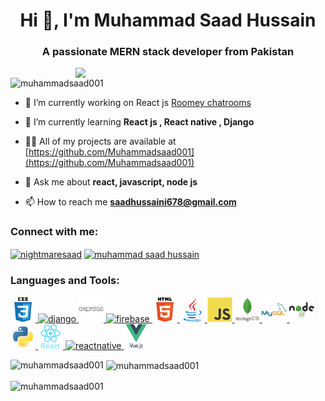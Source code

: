 
<h1 align="center">Hi 👋, I'm Muhammad Saad Hussain</h1>
<h3 align="center">A passionate MERN stack developer from Pakistan</h3>
<img align="right" width="400" src="https://avatars.githubusercontent.com/u/115546231?v=4"/>
<p align="left"> <img src="https://komarev.com/ghpvc/?username=muhammadsaad001&label=Profile%20views&color=0e75b6&style=flat" alt="muhammadsaad001" /> </p>

- 🔭 I’m currently working on React js [Roomey chatrooms](https://github.com/Muhammadsaad001/Roomey-Chatrooms-Fyp)

- 🌱 I’m currently learning **React js , React native , Django**

- 👨‍💻 All of my projects are available at [https://github.com/Muhammadsaad001](https://github.com/Muhammadsaad001)

- 💬 Ask me about **react, javascript, node js**

- 📫 How to reach me **saadhussaini678@gmail.com**

<h3 align="left">Connect with me:</h3>
<p align="left">
<a href="https://twitter.com/nightmaresaad" target="blank"><img align="center" src="https://raw.githubusercontent.com/rahuldkjain/github-profile-readme-generator/master/src/images/icons/Social/twitter.svg" alt="nightmaresaad" height="30" width="40" /></a>
<a href="https://linkedin.com/in/muhammad saad hussain" target="blank"><img align="center" src="https://raw.githubusercontent.com/rahuldkjain/github-profile-readme-generator/master/src/images/icons/Social/linked-in-alt.svg" alt="muhammad saad hussain" height="30" width="40" /></a>
</p>

<h3 align="left">Languages and Tools:</h3>
<p align="left"> <a href="https://www.w3schools.com/css/" target="_blank" rel="noreferrer"> <img src="https://raw.githubusercontent.com/devicons/devicon/master/icons/css3/css3-original-wordmark.svg" alt="css3" width="40" height="40"/> </a> <a href="https://www.djangoproject.com/" target="_blank" rel="noreferrer"> <img src="https://cdn.worldvectorlogo.com/logos/django.svg" alt="django" width="40" height="40"/> </a> <a href="https://expressjs.com" target="_blank" rel="noreferrer"> <img src="https://raw.githubusercontent.com/devicons/devicon/master/icons/express/express-original-wordmark.svg" alt="express" width="40" height="40"/> </a> <a href="https://firebase.google.com/" target="_blank" rel="noreferrer"> <img src="https://www.vectorlogo.zone/logos/firebase/firebase-icon.svg" alt="firebase" width="40" height="40"/> </a> <a href="https://www.w3.org/html/" target="_blank" rel="noreferrer"> <img src="https://raw.githubusercontent.com/devicons/devicon/master/icons/html5/html5-original-wordmark.svg" alt="html5" width="40" height="40"/> </a> <a href="https://www.java.com" target="_blank" rel="noreferrer"> <img src="https://raw.githubusercontent.com/devicons/devicon/master/icons/java/java-original.svg" alt="java" width="40" height="40"/> </a> <a href="https://developer.mozilla.org/en-US/docs/Web/JavaScript" target="_blank" rel="noreferrer"> <img src="https://raw.githubusercontent.com/devicons/devicon/master/icons/javascript/javascript-original.svg" alt="javascript" width="40" height="40"/> </a> <a href="https://www.mongodb.com/" target="_blank" rel="noreferrer"> <img src="https://raw.githubusercontent.com/devicons/devicon/master/icons/mongodb/mongodb-original-wordmark.svg" alt="mongodb" width="40" height="40"/> </a> <a href="https://www.mysql.com/" target="_blank" rel="noreferrer"> <img src="https://raw.githubusercontent.com/devicons/devicon/master/icons/mysql/mysql-original-wordmark.svg" alt="mysql" width="40" height="40"/> </a> <a href="https://nodejs.org" target="_blank" rel="noreferrer"> <img src="https://raw.githubusercontent.com/devicons/devicon/master/icons/nodejs/nodejs-original-wordmark.svg" alt="nodejs" width="40" height="40"/> </a> <a href="https://www.python.org" target="_blank" rel="noreferrer"> <img src="https://raw.githubusercontent.com/devicons/devicon/master/icons/python/python-original.svg" alt="python" width="40" height="40"/> </a> <a href="https://reactjs.org/" target="_blank" rel="noreferrer"> <img src="https://raw.githubusercontent.com/devicons/devicon/master/icons/react/react-original-wordmark.svg" alt="react" width="40" height="40"/> </a> <a href="https://reactnative.dev/" target="_blank" rel="noreferrer"> <img src="https://reactnative.dev/img/header_logo.svg" alt="reactnative" width="40" height="40"/> </a> <a href="https://vuejs.org/" target="_blank" rel="noreferrer"> <img src="https://raw.githubusercontent.com/devicons/devicon/master/icons/vuejs/vuejs-original-wordmark.svg" alt="vuejs" width="40" height="40"/> </a> </p>

<p><img align="left" src="https://github-readme-stats.vercel.app/api/top-langs?username=muhammadsaad001&show_icons=true&locale=en&layout=compact" alt="muhammadsaad001" /></p>

<p>&nbsp;<img align="center" src="https://github-readme-stats.vercel.app/api?username=muhammadsaad001&show_icons=true&locale=en" alt="muhammadsaad001" /></p>

<p><img align="center" src="https://github-readme-streak-stats.herokuapp.com/?user=muhammadsaad001&" alt="muhammadsaad001" /></p>
